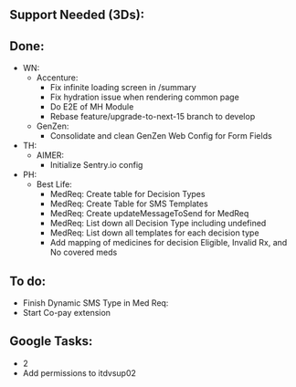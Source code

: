 ## Support Needed (3Ds):
## Done:
  - WN:
    - Accenture:
      - Fix infinite loading screen in /summary
      - Fix hydration issue when rendering common page
      - Do E2E of MH Module
      - Rebase feature/upgrade-to-next-15 branch to develop
    - GenZen:
      - Consolidate and clean GenZen Web Config for Form Fields
  - TH:
    - AIMER:
      - Initialize Sentry.io config
  - PH:
    - Best Life:
      - MedReq: Create table for Decision Types
      - MedReq: Create Table for SMS Templates
      - MedReq: Create updateMessageToSend for MedReq
      - MedReq: List down all Decision Type including undefined
      - MedReq: List down all templates for each decision type
      - Add mapping of medicines for decision Eligible, Invalid Rx, and No covered meds
## To do:
  - Finish Dynamic SMS Type in Med Req:
  - Start Co-pay extension
## Google Tasks:
  - 2
  - Add permissions to itdvsup02
